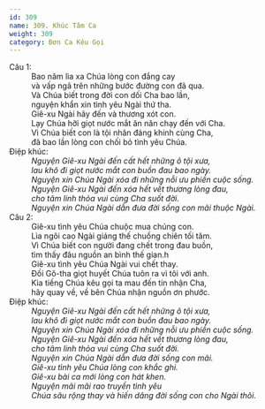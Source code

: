 ```yaml
---
id: 309
name: 309. Khúc Tâm Ca
weight: 309
category: Đơn Ca Kêu Gọi
---
```

<dl><dt>Câu 1:</dt><dd data-verse="1">Bao năm lìa xa Chúa lòng con đắng cay <br/>và vấp ngã trên những bước đường con đã qua. <br/>Và Chúa biết trong đời con dối Cha bao lần, <br/>nguyện khẩn xin tình yêu Ngài thứ tha. <br/>Giê-xu Ngài hãy đến và thương xót con. <br/>Lạy Chúa hỡi giọt nước mắt ăn năn chạy đến với Cha. <br/>Vì Chúa biết con là tội nhân đáng khinh cùng Cha, <br/>đã bao lần lòng con chối bỏ tình yêu Chúa. </dd><dt>Điệp khúc:</dt><dd data-chorus="1"><em>Nguyện Giê-xu Ngài đến cất hết những ô tội xưa, <br/>lau khô đi giọt nước mắt con buồn đau bao ngày. <br/>Nguyện xin Chúa Ngài xóa đi những nỗi ưu phiền cuộc sống. <br/>Nguyện Giê-xu Ngài đến xóa hết vết thương lòng đau, <br/>cho tâm linh thỏa vui cùng Cha suốt đời. <br/>Nguyện xin Chúa Ngài dẫn đưa đời sống con mãi thuộc Ngài. </em></dd><dt>Câu 2:</dt><dd data-verse="2">Giê-xu tình yêu Chúa chuộc mua chúng con. <br/>Lìa ngôi cao Ngài giáng thế chuồng chiên tối tăm. <br/>Vì Chúa biết con người đang chết trong đau buồn, <br/>tìm thấy đâu nguồn an bình thế gian.h <br/>Giê-xu tình yêu Chúa Ngài vui chết thay. <br/>Đồi Gô-tha giọt huyết Chúa tuôn ra vì tôi với anh. <br/>Kìa tiếng Chúa kêu gọi ta mau đến tin nhận Cha, <br/>hãy quay về, về bên Chúa nhận nguồn ơn phước. </dd><dt>Điệp khúc:</dt><dd data-chorus="1"><em>Nguyện Giê-xu Ngài đến cất hết những ô tội xưa, <br/>lau khô đi giọt nước mắt con buồn đau bao ngày. <br/>Nguyện xin Chúa Ngài xóa đi những nỗi ưu phiền cuộc sống. <br/>Nguyện Giê-xu Ngài đến xóa hết vết thương lòng đau, <br/>cho tâm linh thỏa vui cùng Cha suốt đời. <br/>Nguyện xin Chúa Ngài dẫn đưa đời sống con mãi. <br/>Giê-xu tình yêu Chúa lòng con khắc ghi. <br/>Giê-xu bài ca mới lòng con hát khen. <br/>Nguyện mãi mãi rao truyền tình yêu <br/>Chúa sâu rộng thay và hiến dâng đời sống con cho Ngài thôi. </em></dd></dl>
